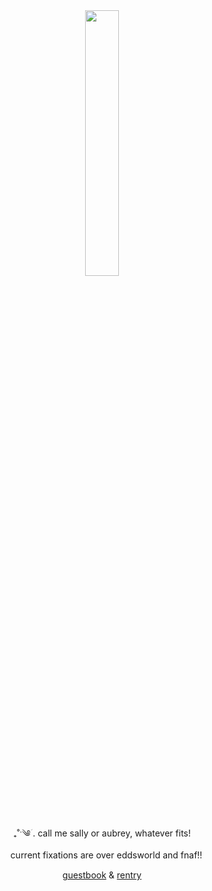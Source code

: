 
　<p align="center" width="100%">
    <img width="33%" src="https://media.discordapp.net/attachments/827364675686629407/1223492247169794108/Untitled1343_20240330004108.png?ex=661a0cf3&is=660797f3&hm=f6c1028cb321ae082fb19b36d080bceb9ff3c55c007a6bd12225f9a9dc16cb86&=&format=webp&quality=lossless&width=451&height=350"> 
</p>


<div align="center">
<div align="center">
₊˚ˑ༄ؘ  .   call me sally or aubrey, whatever fits!  </div>
　current fixations are over eddsworld and fnaf!!
    
 
[guestbook](https://faubreze.123guestbook.com/) & [rentry](https://rentry.co/kel-brey)
 
  　　　　　　　　  　　　　　　　　
 
 　　　　　　　　  　　　　　　　　  　　　　　 
